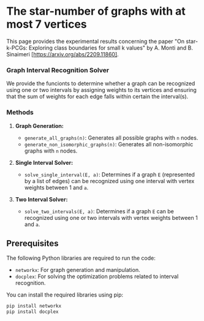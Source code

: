 # The star-number of graphs with at most 7 vertices


This page provides the experimental results concerning the paper "On star-k-PCGs: Exploring class boundaries for small k values" by A. Monti and B. Sinaimeri [https://arxiv.org/abs/2209.11860]. 


### Graph Interval Recognition Solver

We provide the funcionts to determine whether a graph can be recognized using one or two intervals by assigning weights to its vertices and ensuring that the sum of weights for each edge falls within certain the interval(s).

### Methods

1. **Graph Generation:**
   - `generate_all_graphs(n)`: Generates all possible graphs with `n` nodes.
   - `generate_non_isomorphic_graphs(n)`: Generates all non-isomorphic graphs with `n` nodes.

2. **Single Interval Solver:**
   - `solve_single_interval(E, a)`: Determines if a graph `E` (represented by a list of edges) can be recognized using one interval with vertex weights between 1 and `a`.

3. **Two Interval Solver:**
   - `solve_two_intervals(E, a)`: Determines if a graph `E` can be recognized using one or two intervals with vertex weights between 1 and `a`.

## Prerequisites

The following Python libraries are required to run the code:
- `networkx`: For graph generation and manipulation.
- `docplex`: For solving the optimization problems related to interval recognition.

You can install the required libraries using pip:

```bash
pip install networkx
pip install docplex
